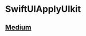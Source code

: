 # SwiftUIApplyUIkit
## [Medium](https://c121680118.medium.com/swift-swiftui%E6%8E%A5uikit-41cd9a0c68d)
